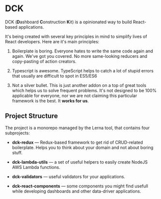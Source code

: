 # DCK
DCK (**D**ashboard **C**onstruction **K**it) is a opinionated  way to build React-based applications.

It's being created with several key principles in mind to simplify lives of React developers. Here are it's main principles:

1. Boilerplate is boring. Everyone hates to write the same code again and again. We've got you covered. No more same-looking reducers and copy-pasting of action creators.

2. Typescript is awesome. TypeScript helps to catch a lot of stupid errors that usually are difficult to spot in ES5/ES6

3. Not a silver bullet. This is just another addon on a top of great tools which helps us to solve frequent problems. It's not designed to be 100% applicable for everyone, nor we are not claiming this particular framework is the best. It **works for us**.


## Project Structure
The project is a  monorepo managed by the Lerna tool, that contains four subprojects:

* **dck-redux** &mdash; Redux-based framework to get rid of CRUD-related boilerplate. Helps you to think about your domain and not about boring stuff.

* **dck-lambda-utils** &mdash; a set of useful helpers to easily create NodeJS AWS Lambda functions.

* **dck-validators** &mdash; useful validators for your applications.

* **dck-react-components** &mdash; some components you might find usefull while developing dashboards and other data-driver applications.
